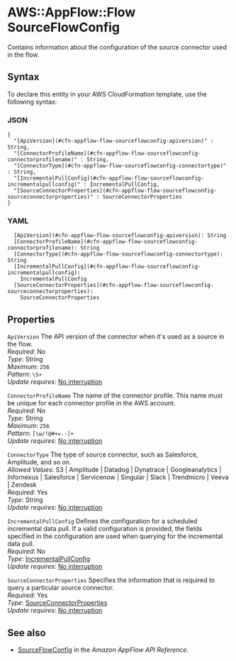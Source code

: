 # AWS::AppFlow::Flow SourceFlowConfig<a name="aws-properties-appflow-flow-sourceflowconfig"></a>

 Contains information about the configuration of the source connector used in the flow\. 

## Syntax<a name="aws-properties-appflow-flow-sourceflowconfig-syntax"></a>

To declare this entity in your AWS CloudFormation template, use the following syntax:

### JSON<a name="aws-properties-appflow-flow-sourceflowconfig-syntax.json"></a>

```
{
  "[ApiVersion](#cfn-appflow-flow-sourceflowconfig-apiversion)" : String,
  "[ConnectorProfileName](#cfn-appflow-flow-sourceflowconfig-connectorprofilename)" : String,
  "[ConnectorType](#cfn-appflow-flow-sourceflowconfig-connectortype)" : String,
  "[IncrementalPullConfig](#cfn-appflow-flow-sourceflowconfig-incrementalpullconfig)" : IncrementalPullConfig,
  "[SourceConnectorProperties](#cfn-appflow-flow-sourceflowconfig-sourceconnectorproperties)" : SourceConnectorProperties
}
```

### YAML<a name="aws-properties-appflow-flow-sourceflowconfig-syntax.yaml"></a>

```
  [ApiVersion](#cfn-appflow-flow-sourceflowconfig-apiversion): String
  [ConnectorProfileName](#cfn-appflow-flow-sourceflowconfig-connectorprofilename): String
  [ConnectorType](#cfn-appflow-flow-sourceflowconfig-connectortype): String
  [IncrementalPullConfig](#cfn-appflow-flow-sourceflowconfig-incrementalpullconfig): 
    IncrementalPullConfig
  [SourceConnectorProperties](#cfn-appflow-flow-sourceflowconfig-sourceconnectorproperties): 
    SourceConnectorProperties
```

## Properties<a name="aws-properties-appflow-flow-sourceflowconfig-properties"></a>

`ApiVersion`  <a name="cfn-appflow-flow-sourceflowconfig-apiversion"></a>
The API version of the connector when it's used as a source in the flow\.  
*Required*: No  
*Type*: String  
*Maximum*: `256`  
*Pattern*: `\S+`  
*Update requires*: [No interruption](https://docs.aws.amazon.com/AWSCloudFormation/latest/UserGuide/using-cfn-updating-stacks-update-behaviors.html#update-no-interrupt)

`ConnectorProfileName`  <a name="cfn-appflow-flow-sourceflowconfig-connectorprofilename"></a>
 The name of the connector profile\. This name must be unique for each connector profile in the AWS account\.   
*Required*: No  
*Type*: String  
*Maximum*: `256`  
*Pattern*: `[\w/!@#+=.-]+`  
*Update requires*: [No interruption](https://docs.aws.amazon.com/AWSCloudFormation/latest/UserGuide/using-cfn-updating-stacks-update-behaviors.html#update-no-interrupt)

`ConnectorType`  <a name="cfn-appflow-flow-sourceflowconfig-connectortype"></a>
 The type of source connector, such as Salesforce, Amplitude, and so on\.   
*Allowed Values*: S3 \| Amplitude \| Datadog \| Dynatrace \| Googleanalytics \| Infornexus \| Salesforce \| Servicenow \| Singular \| Slack \| Trendmicro \| Veeva \| Zendesk  
*Required*: Yes  
*Type*: String  
*Update requires*: [No interruption](https://docs.aws.amazon.com/AWSCloudFormation/latest/UserGuide/using-cfn-updating-stacks-update-behaviors.html#update-no-interrupt)

`IncrementalPullConfig`  <a name="cfn-appflow-flow-sourceflowconfig-incrementalpullconfig"></a>
 Defines the configuration for a scheduled incremental data pull\. If a valid configuration is provided, the fields specified in the configuration are used when querying for the incremental data pull\.   
*Required*: No  
*Type*: [IncrementalPullConfig](aws-properties-appflow-flow-incrementalpullconfig.md)  
*Update requires*: [No interruption](https://docs.aws.amazon.com/AWSCloudFormation/latest/UserGuide/using-cfn-updating-stacks-update-behaviors.html#update-no-interrupt)

`SourceConnectorProperties`  <a name="cfn-appflow-flow-sourceflowconfig-sourceconnectorproperties"></a>
 Specifies the information that is required to query a particular source connector\.   
*Required*: Yes  
*Type*: [SourceConnectorProperties](aws-properties-appflow-flow-sourceconnectorproperties.md)  
*Update requires*: [No interruption](https://docs.aws.amazon.com/AWSCloudFormation/latest/UserGuide/using-cfn-updating-stacks-update-behaviors.html#update-no-interrupt)

## See also<a name="aws-properties-appflow-flow-sourceflowconfig--seealso"></a>
+ [SourceFlowConfig](https://docs.aws.amazon.com/appflow/1.0/APIReference/API_SourceFlowConfig.html) in the *Amazon AppFlow API Reference*\.

